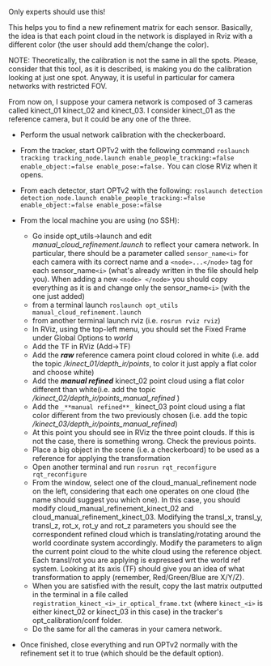 Only experts should use this!

This helps you to find a new refinement matrix for each sensor. Basically, the idea is that each point cloud in the network is displayed in Rviz with a different color (the user should add them/change the color). 

NOTE: Theoretically, the calibration is not the same in all the spots. Please, consider that this tool, as it is described, is making you do the calibration looking at just one spot. Anyway, it is useful in particular for camera networks with restricted FOV.

From now on, I suppose your camera network is composed of 3 cameras called kinect_01 kinect_02 and kinect_03. I consider kinect_01 as the reference camera, but it could be any one of the three.

* Perform the usual network calibration with the checkerboard.
* From the tracker, start OPTv2 with the following command 
`roslaunch tracking tracking_node.launch enable_people_tracking:=false enable_object:=false enable_pose:=false.`
 You can close RViz when it opens. 

* From each detector, start OPTv2 with the following:
 `roslaunch detection detection_node.launch enable_people_tracking:=false enable_object:=false enable_pose:=false`
* From the local machine you are using (no SSH):
  * Go inside opt_utils->launch and edit _manual_cloud_refinement.launch_ to reflect your camera network. In particular, there should be a parameter called `sensor_name<i>` for each camera with its correct name and a `<node>...</node>` tag for each sensor_name`<i>` (what's already written in the file should help you). When adding a new `<node> </node>` you should copy everything as it is and change only the sensor_name`<i>`  (with the one just added)
  * from a terminal launch `roslaunch opt_utils manual_cloud_refinement.launch`
  * from another terminal launch rviz (i.e. `rosrun rviz rviz`)
  * In RViz, using the top-left menu, you should set the Fixed Frame under Global Options to _world_
  * Add the TF in RViz (Add->TF)
  * Add the _**raw**_ reference camera point cloud colored in white (i.e. add the topic _/kinect_01/depth_ir/points_, to color it just apply a flat color and choose white)
  * Add the _**manual refined**_ kinect_02 point cloud using a flat color different than white(i.e. add the topic _/kinect_02/depth_ir/points_manual_refined_ )
  * Add the ``_**manual refined**_`` kinect_03 point cloud using a flat color different from the two previously chosen (i.e. add the topic _/kinect_03/depth_ir/points_manual_refined_)
  * At this point you should see in RViz the three point clouds. If this is not the case, there is something wrong. Check the previous points.
  * Place a big object in the scene (i.e. a checkerboard) to be used as a reference for applying the transformation
  * Open another terminal and run `rosrun rqt_reconfigure rqt_reconfigure `
  * From the window, select one of the cloud_manual_refinement node on the left, considering that each one operates on one cloud (the name should suggest you which one). In this case, you should modify cloud_manual_refinement_kinect_02 and cloud_manual_refinement_kinect_03. Modifying the transl_x, transl_y, transl_z, rot_x, rot_y and rot_z parameters you should see the correspondent refined cloud which is translating/rotating around the world coordinate system accordingly. Modify the parameters to align the current point cloud to the white cloud using the reference object. Each transl/rot you are applying is expressed wrt the world ref system. Looking at its axis (TF) should give you an idea of what transformation to apply (remember, Red/Green/Blue are X/Y/Z).
  * When you are satisfied with the result, copy the last matrix outputted in the terminal in a file called `registration_kinect_<i>_ir_optical_frame.txt` (where `kinect_<i>` is either kinect_02 or kinect_03 in this case) in the tracker's opt_calibration/conf folder.
  * Do the same for all the cameras in your camera network. 
* Once finished, close everything and run OPTv2 normally with the refinement set it  to true (which should be the default option).
